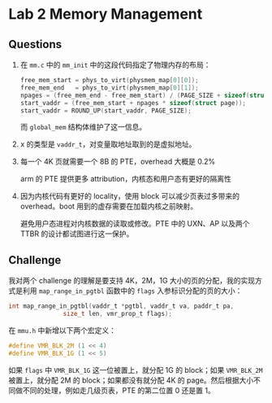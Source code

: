 # Lab 2  Memory Management

## Questions

1. 在 `mm.c` 中的 `mm_init` 中的这段代码指定了物理内存的布局：

   ```c
   free_mem_start = phys_to_virt(physmem_map[0][0]);
   free_mem_end   = phys_to_virt(physmem_map[0][1]);
   npages = (free_mem_end - free_mem_start) / (PAGE_SIZE + sizeof(struct page));
   start_vaddr = (free_mem_start + npages * sizeof(struct page));
   start_vaddr = ROUND_UP(start_vaddr, PAGE_SIZE);
   ```

   而 `global_mem` 结构体维护了这一信息。

2. x 的类型是 `vaddr_t`，对变量取地址取到的是虚拟地址。

3. 每一个 4K 页就需要一个 8B 的 PTE，overhead 大概是 0.2%

   arm 的 PTE 提供更多 attribution，内核态和用户态有更好的隔离性

4. 因为内核代码有更好的 locality，使用 block 可以减少页表过多带来的 overhead。boot 用到的虚存需要在加载内核之前映射。

   避免用户态进程对内核数据的读取或修改。PTE 中的 UXN、AP 以及两个 TTBR 的设计都试图进行这一保护。

## Challenge

我对两个 challenge 的理解是要支持 4K，2M，1G 大小的页的分配，我的实现方式是利用 `map_range_in_pgtbl` 函数中的 `flags` 入参标识分配的页的大小：

```c
int map_range_in_pgtbl(vaddr_t *pgtbl, vaddr_t va, paddr_t pa,
		       size_t len, vmr_prop_t flags);
```

在 `mmu.h` 中新增以下两个宏定义：

```c
#define VMR_BLK_2M (1 << 4)
#define VMR_BLK_1G (1 << 5)
```

如果 `flags` 中 `VMR_BLK_1G` 这一位被置上，就分配 1G 的 block；如果 `VMR_BLK_2M` 被置上，就分配 2M 的 block；如果都没有就分配 4K 的 page。然后根据大小不同做不同的处理，例如走几级页表，PTE 的第二位置 0 还是置 1。